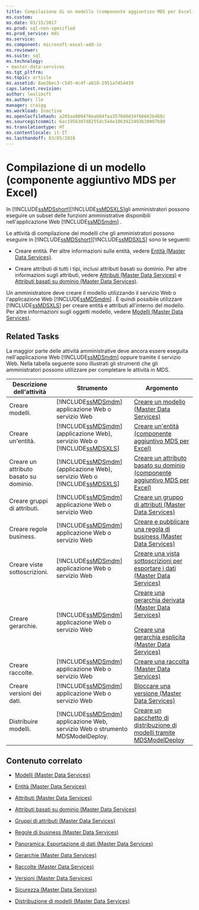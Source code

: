```yaml
---
title: Compilazione di un modello (componente aggiuntivo MDS per Excel) | Microsoft Docs
ms.custom: 
ms.date: 03/15/2017
ms.prod: sql-non-specified
ms.prod_service: mds
ms.service: 
ms.component: microsoft-excel-add-in
ms.reviewer: 
ms.suite: sql
ms.technology:
- master-data-services
ms.tgt_pltfrm: 
ms.topic: article
ms.assetid: 8ae26ec3-c5d5-4c4f-a810-2951a7454439
caps.latest.revision: 
author: leolimsft
ms.author: lle
manager: craigg
ms.workload: Inactive
ms.openlocfilehash: a205aa008476eab04faa3570d8d34f68662b460c
ms.sourcegitcommit: 6ac1956307d8255dc544e1063922493b30907b80
ms.translationtype: HT
ms.contentlocale: it-IT
ms.lasthandoff: 03/05/2018
---
```

# <a name="building-a-model-mds-add-in-for-excel"></a>Compilazione di un modello (componente aggiuntivo MDS per Excel)
  In [!INCLUDE[ssMDSshort](../../includes/ssmdsshort-md.md)][!INCLUDE[ssMDSXLS](../../includes/ssmdsxls-md.md)]gli amministratori possono eseguire un subset delle funzioni amministrative disponibili nell'applicazione Web [!INCLUDE[ssMDSmdm](../../includes/ssmdsmdm-md.md)] .  
  
 Le attività di compilazione dei modelli che gli amministratori possono eseguire in [!INCLUDE[ssMDSshort](../../includes/ssmdsshort-md.md)][!INCLUDE[ssMDSXLS](../../includes/ssmdsxls-md.md)] sono le seguenti:  
  
-   Creare entità. Per altre informazioni sulle entità, vedere [Entità &#40;Master Data Services&#41;](../../master-data-services/entities-master-data-services.md).  
  
-   Creare attributi di tutti i tipi, inclusi attributi basati su dominio. Per altre informazioni sugli attributi, vedere [Attributi &#40;Master Data Services&#41;](../../master-data-services/attributes-master-data-services.md) e [Attributi basati su dominio &#40;Master Data Services&#41;](../../master-data-services/domain-based-attributes-master-data-services.md).  
  
 Un amministratore deve creare il modello utilizzando il servizio Web o l'applicazione Web [!INCLUDE[ssMDSmdm](../../includes/ssmdsmdm-md.md)] . È quindi possibile utilizzare [!INCLUDE[ssMDSXLS](../../includes/ssmdsxls-md.md)] per creare entità e attributi all'interno del modello. Per altre informazioni sugli oggetti modello, vedere [Modelli &#40;Master Data Services&#41;](../../master-data-services/models-master-data-services.md).  
  
## <a name="related-tasks"></a>Related Tasks  
 La maggior parte delle attività amministrative deve ancora essere eseguita nell'applicazione Web [!INCLUDE[ssMDSmdm](../../includes/ssmdsmdm-md.md)] oppure tramite il servizio Web. Nella tabella seguente sono illustrati gli strumenti che gli amministratori possono utilizzare per completare le attività in MDS.  
  
|Descrizione dell'attività|Strumento|Argomento|  
|----------------------|----------|-----------|  
|Creare modelli.|[!INCLUDE[ssMDSmdm](../../includes/ssmdsmdm-md.md)] applicazione Web o servizio Web|[Creare un modello &#40;Master Data Services&#41;](../../master-data-services/create-a-model-master-data-services.md)|  
|Creare un'entità.|[!INCLUDE[ssMDSmdm](../../includes/ssmdsmdm-md.md)] (applicazione Web), servizio Web o [!INCLUDE[ssMDSXLS](../../includes/ssmdsxls-md.md)]|[Creare un'entità &#40;componente aggiuntivo MDS per Excel&#41;](../../master-data-services/microsoft-excel-add-in/create-an-entity-mds-add-in-for-excel.md)|  
|Creare un attributo basato su dominio.|[!INCLUDE[ssMDSmdm](../../includes/ssmdsmdm-md.md)] (applicazione Web), servizio Web o [!INCLUDE[ssMDSXLS](../../includes/ssmdsxls-md.md)]|[Creare un attributo basato su dominio &#40;componente aggiuntivo MDS per Excel&#41;](../../master-data-services/microsoft-excel-add-in/create-a-domain-based-attribute-mds-add-in-for-excel.md)|  
|Creare gruppi di attributi.|[!INCLUDE[ssMDSmdm](../../includes/ssmdsmdm-md.md)] applicazione Web o servizio Web|[Creare un gruppo di attributi &#40;Master Data Services&#41;](../../master-data-services/create-an-attribute-group-master-data-services.md)|  
|Creare regole business.|[!INCLUDE[ssMDSmdm](../../includes/ssmdsmdm-md.md)] applicazione Web o servizio Web|[Creare e pubblicare una regola di business &#40;Master Data Services&#41;](../../master-data-services/create-and-publish-a-business-rule-master-data-services.md)|  
|Creare viste sottoscrizioni.|[!INCLUDE[ssMDSmdm](../../includes/ssmdsmdm-md.md)] applicazione Web o servizio Web|[Creare una vista sottoscrizioni per esportare i dati &#40;Master Data Services&#41;](../../master-data-services/create-a-subscription-view-to-export-data-master-data-services.md)|  
|Creare gerarchie.|[!INCLUDE[ssMDSmdm](../../includes/ssmdsmdm-md.md)] applicazione Web o servizio Web|[Creare una gerarchia derivata &#40;Master Data Services&#41;](../../master-data-services/create-a-derived-hierarchy-master-data-services.md)<br /><br /> [Creare una gerarchia esplicita &#40;Master Data Services&#41;](../../master-data-services/create-an-explicit-hierarchy-master-data-services.md)|  
|Creare raccolte.|[!INCLUDE[ssMDSmdm](../../includes/ssmdsmdm-md.md)] applicazione Web o servizio Web|[Creare una raccolta &#40;Master Data Services&#41;](../../master-data-services/create-a-collection-master-data-services.md)|  
|Creare versioni dei dati.|[!INCLUDE[ssMDSmdm](../../includes/ssmdsmdm-md.md)] applicazione Web o servizio Web|[Bloccare una versione &#40;Master Data Services&#41;](../../master-data-services/lock-a-version-master-data-services.md)|  
|Distribuire modelli.|[!INCLUDE[ssMDSmdm](../../includes/ssmdsmdm-md.md)] applicazione Web, servizio Web o strumento MDSModelDeploy.|[Creare un pacchetto di distribuzione di modelli tramite MDSModelDeploy](../../master-data-services/create-a-model-deployment-package-by-using-mdsmodeldeploy.md)|  
  
## <a name="related-content"></a>Contenuto correlato  
  
-   [Modelli &#40;Master Data Services&#41;](../../master-data-services/models-master-data-services.md)  
  
-   [Entità &#40;Master Data Services&#41;](../../master-data-services/entities-master-data-services.md)  
  
-   [Attributi &#40;Master Data Services&#41;](../../master-data-services/attributes-master-data-services.md)  
  
-   [Attributi basati su dominio &#40;Master Data Services&#41;](../../master-data-services/domain-based-attributes-master-data-services.md)  
  
-   [Gruppi di attributi &#40;Master Data Services&#41;](../../master-data-services/attribute-groups-master-data-services.md)  
  
-   [Regole di business &#40;Master Data Services&#41;](../../master-data-services/business-rules-master-data-services.md)  
  
-   [Panoramica: Esportazione di dati &#40;Master Data Services&#41;](../../master-data-services/overview-exporting-data-master-data-services.md)  
  
-   [Gerarchie &#40;Master Data Services&#41;](../../master-data-services/hierarchies-master-data-services.md)  
  
-   [Raccolte &#40;Master Data Services&#41;](../../master-data-services/collections-master-data-services.md)  
  
-   [Versioni &#40;Master Data Services&#41;](../../master-data-services/versions-master-data-services.md)  
  
-   [Sicurezza &#40;Master Data Services&#41;](../../master-data-services/security-master-data-services.md)  
  
-   [Distribuzione di modelli &#40;Master Data Services&#41;](../../master-data-services/deploying-models-master-data-services.md)  
  
  
